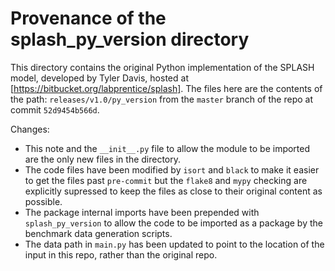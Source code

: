 # Provenance of the splash_py_version directory

This directory contains the original Python implementation of the SPLASH model,
developed by Tyler Davis, hosted at [https://bitbucket.org/labprentice/splash]. The
files here are the contents of the path: `releases/v1.0/py_version` from the `master`
branch of the repo at commit `52d9454b566d`.

Changes:

* This note and the `__init__.py` file to allow the module to be imported are the  only
  new files in the directory.
* The code files have been modified by `isort` and `black` to make it easier to get the
  files past `pre-commit` but the `flake8` and `mypy` checking are explicitly
  supressed to keep the files as close to their original content as possible.
* The package internal imports have been prepended with `splash_py_version` to allow the
  code to be imported as a package by the benchmark data generation scripts.
* The data path in `main.py` has been updated to point to the location of the input in
  this repo, rather than the original repo.

